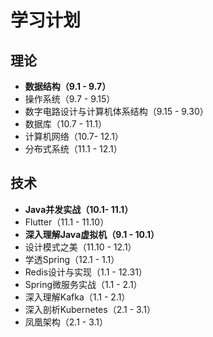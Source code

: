 # 学习计划



## 理论

- **数据结构（9.1 - 9.7）**
- 操作系统（9.7 - 9.15）
- 数字电路设计与计算机体系结构（9.15 - 9.30）
- 数据库（10.7 - 11.1）
- 计算机网络（10.7- 12.1）
- 分布式系统（11.1 - 12.1）

## 技术

- **Java并发实战（10.1- 11.1）**
- Flutter（11.1 - 11.10）
- **深入理解Java虚拟机（9.1 - 10.1）**
- 设计模式之美（11.10 - 12.1）
- 学透Spring（12.1 - 1.1）
- Redis设计与实现（1.1 - 12.31）
- Spring微服务实战（1.1 - 2.1）
- 深入理解Kafka（1.1 - 2.1）
- 深入剖析Kubernetes（2.1 - 3.1）
- 凤凰架构（2.1 - 3.1）
